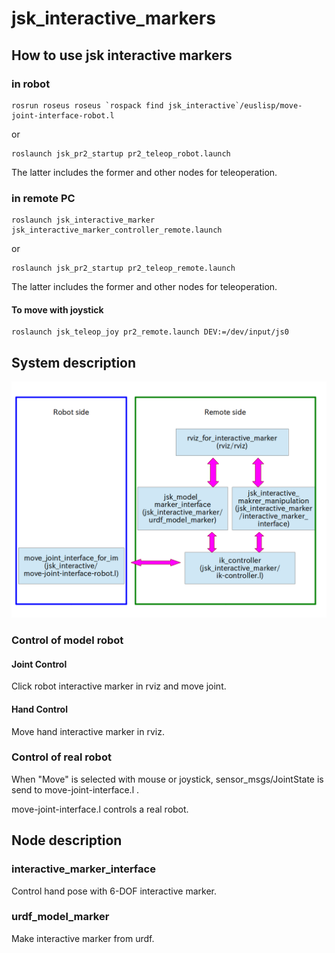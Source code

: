 jsk_interactive_markers
=======================

## How to use jsk interactive markers
### in robot
```
rosrun roseus roseus `rospack find jsk_interactive`/euslisp/move-joint-interface-robot.l
```
or
```
roslaunch jsk_pr2_startup pr2_teleop_robot.launch
```
The latter includes the former and other nodes for teleoperation.

### in remote PC
```
roslaunch jsk_interactive_marker jsk_interactive_marker_controller_remote.launch
```
or
```
roslaunch jsk_pr2_startup pr2_teleop_remote.launch
```
The latter includes the former and other nodes for teleoperation.

#### To move with joystick
```
roslaunch jsk_teleop_joy pr2_remote.launch DEV:=/dev/input/js0
```

## System description
![System configuration diagram](image/system_configuration.png)
### Control of model robot

#### Joint Control
Click robot interactive marker in rviz and move joint.
#### Hand Control
Move hand interactive marker in rviz.

### Control of real robot
When "Move" is selected with mouse or joystick, sensor_msgs/JointState is send to move-joint-interface.l .  

move-joint-interface.l controls a real robot.


## Node description
### interactive_marker_interface
Control hand pose with 6-DOF interactive marker.

### urdf_model_marker
Make interactive marker from urdf.
